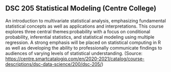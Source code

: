 ## **DSC 205 Statistical Modeling (Centre College)**

An introduction to multivariate statistical analysis, emphasizing fundamental statistical concepts as well as applications and interpretations. 
This course explores three central themes:probability with a focus on conditional probability, inferential statistics, and statistical modeling 
using multiple regression. A strong emphasis will be placed on statistical computing in R as well as developing the ability to professionally 
communicate findings to audiences of varying levels of statistical understanding. 
(Source: https://centre.smartcatalogiq.com/en/2020-2021/catalog/course-descriptions/dsc-data-science/200/dsc-205/)
